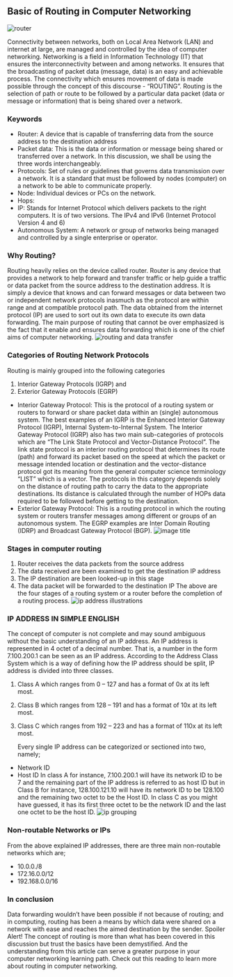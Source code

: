 ## Basic of Routing in Computer Networking

![router](/engineering-education/articles/basic-of-routing-in-computer-networking/new-folder/router.jpg)

Connectivity between networks, both on Local Area Network (LAN) and internet at large, are managed and controlled by the idea of computer networking. Networking is a field in Information Technology (IT) that ensures the interconnectivity between and among networks. It ensures that the broadcasting of packet data (message, data) is an easy and achievable process. The connectivity which ensures movement of data is made possible through the concept of this discourse - “ROUTING”. Routing is the selection of path or route to be followed by a particular data packet (data or message or information) that is being shared over a network.

### Keywords

- Router: A device that is capable of transferring data from the source address to the destination address
- Packet data: This is the data or information or message being shared or transferred over a network. In this discussion, we shall be using the three words interchangeably.
- Protocols: Set of rules or guidelines that governs data transmission over a network. It is a standard that must be followed by nodes (computer) on a network to be able to communicate properly.
- Node: Individual devices or PCs on the network.
- Hops:
- IP: Stands for Internet Protocol which delivers packets to the right computers. It is of two versions. The IPv4 and IPv6 (Internet Protocol Version 4 and 6)
- Autonomous System: A network or group of networks being managed and controlled by a single enterprise or operator.

### Why Routing?

Routing heavily relies on the device called router. Router is any device that provides a network to help forward and transfer traffic or help guide a traffic or data packet from the source address to the destination address. It is simply a device that knows and can forward messages or data between two or independent network protocols inasmuch as the protocol are within range and at compatible protocol path. The data obtained from the internet protocol (IP) are used to sort out its own data to execute its own data forwarding.
The main purpose of routing that cannot be over emphasized is the fact that it enable and ensures data forwarding which is one of the chief aims of computer networking.
![routing and data transfer](engineering-education/articles/basic-of-routing-in-computer-networking//new-folder-name/Transfer.jpeg)

### Categories of Routing Network Protocols

Routing is mainly grouped into the following categories

1. Interior Gateway Protocols (IGRP) and
2. Exterior Gateway Protocols (EGRP)

- Interior Gateway Protocol: This is the protocol of a routing system or routers to forward or share packet data within an (single) autonomous system. The best examples of an IGRP is the Enhanced Interior Gateway Protocol (IGRP), Internal System-to-Internal System.
  The Interior Gateway Protocol (IGRP) also has two main sub-categories of protocols which are “The Link State Protocol and Vector-Distance Protocol”. The link state protocol is an interior routing protocol that determines its route (path) and forward its packet based on the speed at which the packet or message intended location or destination and the vector-distance protocol got its meaning from the general computer science terminology “LIST” which is a vector. The protocols in this category depends solely on the distance of routing path to carry the data to the appropriate destinations. Its distance is calculated through the number of HOPs data required to be followed before getting to the destination.
- Exterior Gateway Protocol: This is a routing protocol in which the routing system or routers transfer messages among different or groups of an autonomous system. The EGRP examples are Inter Domain Routing (IDRP) and Broadcast Gateway Protocol (BGP).
![image title](/engineering-education/new-folder-name/image-name.jpg)

### Stages in computer routing

1. Router receives the data packets from the source address
2. The data received are been examined to get the destination IP address
3. The IP destination are been looked-up in this stage
4. The data packet will be forwarded to the destination IP
   The above are the four stages of a routing system or a router before the completion of a routing process.
![ip address illustrations](/engineering-education/new-folder/Ip.jpeg)

### IP ADDRESS IN SIMPLE ENGLISH

The concept of computer is not complete and may sound ambiguous without the basic understanding of an IP address. An IP address is represented in 4 octet of a decimal number. That is, a number in the form 7.100.200.1 can be seen as an IP address. According to the Address Class System which is a way of defining how the IP address should be split, IP address is divided into three classes.

1. Class A which ranges from 0 – 127 and has a format of 0x at its left most.
2. Class B which ranges from 128 – 191 and has a format of 10x at its left most.
3. Class C which ranges from 192 – 223 and has a format of 110x at its left most.


   Every single IP address can be categorized or sectioned into two, namely;

- Network ID
- Host ID
  In class A for instance, 7.100.200.1 will have its network ID to be 7 and the remaining part of the IP address is referred to as host ID but in Class B for instance, 128.100.121.10 will have its network ID to be 128.100 and the remaining two octet to be the Host ID. In class C as you might have guessed, it has its first three octet to be the network ID and the last one octet to be the host ID.
  ![ip grouping](/engineering-education/new-folder/Hostidpng)
  
###  Non-routable Networks or IPs
  From the above explained IP addresses, there are three main non-routable networks which are;
- 10.0.0./8
- 172.16.0.0/12
- 192.168.0.0/16

### In conclusion

Data forwarding wouldn’t have been possible if not because of routing; and in computing, routing has been a means by which data were shared on a network with ease and reaches the aimed destination by the sender. Spoiler Alert! The concept of routing is more than what has been covered in this discussion but trust the basics have been demystified. And the understanding from this article can serve a greater purpose in your computer networking learning path. Check out this reading to learn more about routing in computer networking.
